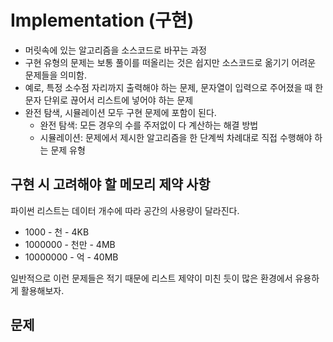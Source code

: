 # Implementation (구현)
- 머릿속에 있는 알고리즘을 소스코드로 바꾸는 과정
- 구현 유형의 문제는 보통 풀이를 떠올리는 것은 쉽지만 소스코드로 옮기기 어려운 문제들을 의미함.
- 예로, 특정 소수점 자리까지 출력해야 하는 문제, 문자열이 입력으로 주어졌을 때 한 문자 단위로 끊어서 리스트에 넣어야 하는 문제
- 완전 탐색, 시뮬레이션 모두 구현 문제에 포함이 된다.
  - 완전 탐색: 모든 경우의 수를 주저없이 다 계산하는 해결 방법
  - 시뮬레이션: 문제에서 제시한 알고리즘을 한 단계씩 차례대로 직접 수행해야 하는 문제 유형

## 구현 시 고려해야 할 메모리 제약 사항
파이썬 리스트는 데이터 개수에 따라 공간의 사용량이 달라진다.
* 1000 - 천 - 4KB
* 1000000 - 천만 - 4MB
* 10000000 - 억 - 40MB

일반적으로 이런 문제들은 적기 때문에 리스트 제약이 미친 듯이 많은 환경에서 유용하게 활용해보자.
## 문제
